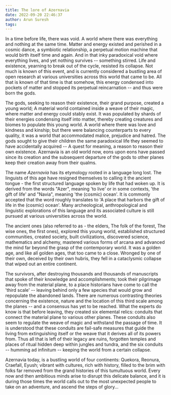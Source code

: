 ```yaml
---
title: The lore of Azernavia
date: 2022-09-20 22:46:37
author: Arun Suresh
tags:
---
```


In a time before life, there was void. A world where there was everything and nothing at the same time. Matter and energy existed and perished in a cosmic dance, a symbiotic relationship, a perpetual motion machine that would birth itself time and again. And in that inky paradoxical void where everything lives, and yet nothing survives -- something stirred. Life and existence, yearning to break out of the cycle, resisted its collapse. Not much is known of this event, and is currently considered a bustling area of open research at various universities across this world that came to be. All that is known of that time is that somehow, this energy condensed into pockets of matter and stopped its perpetual reincarnation -- and thus were born the gods.

The gods, seeking to reason their existence, their grand purpose, created a young world; A material world contained inside a weave of their magic, where matter and energy could stably exist. It was populated by shards of their energies condensing itself into matter, thereby creating creatures and biomes to populate this young world. A world where there was love and kindness and kinship; but there were balancing counterparts to every quality, it was a world that accommodated malice, prejudice and hatred. The gods sought to give their children the same paradoxical life they seemed to have accidentally acquired -- A quest for meaning, a reason to reason their own existence. Azernavia is an old world now, eons upon eons have passed since its creation and the subsequent departure of the gods to other planes keep their creation away from their qualms.

The name *Azernavia* has its etymology rooted in a language long lost. The linguists of this age have resigned themselves to calling it the ancient tongue - the first structured language spoken by life that had woken up. It is derived from the words "Azer", meaning 'to live' or in some contexts, 'the gift of life' and "Navia", meaning 'the (cosmic) ocean'. It is commonly accepted that the word roughly translates to 'A place that harbors the gift of life in the (cosmic) ocean'. Many archeological, anthropological and linguistic explorations of this language and its associated culture is still pursued at various universities across the world.

The ancient ones (also referred to as - the elders, The folk of the forest, The wise ones, the first ones), explored this young world, established structured communities, created society, built civilizations, discovered science, mathematics and alchemy, mastered various forms of arcana and advanced the mind far beyond the grasp of the contemporary world. It was a golden age, and like all golden ages, that too came to a close. Wronged by one of their own, deceived by their own hubris, they fell in a cataclysmic collapse that wiped out an entire continent.

The survivors, after destroying thousands and thousands of manuscripts that spoke of their knowledge and accomplishments; took their pilgrimage away from the material plane, to a place historians have come to call the 'third scale' -- leaving behind only a few species that would grow and repopulate the abandoned lands. There are numerous contrasting theories concerning the existence, nature and the location of this third scale among the planes -- and a consensus has yet to be reached. What the experts do know is that before leaving, they created six elemental relics: conduits that connect the material plane to various other planes. These conduits also seem to regulate the weave of magic and withstand the passage of time. It is understood that these conduits are fail-safe measures that guide the living from extinguishing itself or the weave that it derives all of its powers from. Thus all that is left of their legacy are ruins, forgotten temples and places of ritual hidden deep within jungles and tundra, and the six conduits -- humming ad infinitum -- keeping the world from a certain collapse.

Azernavia today, is a bustling world of four continents: Quekora, Reonura, Craefall, Eyush; vibrant with cultures, rich with history, filled to the brim with folks far removed from the grand histories of this tumultuous world. Every now and then ambitious minds arise to disrupt this delicate balance, and it is during those times the world calls out to the most unexpected people to take on an adventure, and ascend the steps of glory...
